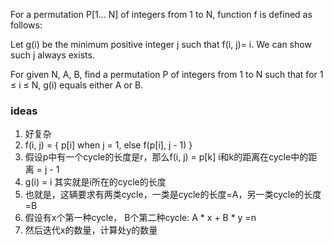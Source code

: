 For a permutation P[1... N] of integers from 1 to N, function f is defined as follows:

Let g(i) be the minimum positive integer j such that f(i, j)= i. We can show such j always exists.

For given N, A, B, find a permutation P of integers from 1 to N such that for 1 ≤ i ≤ N, g(i) equals either A or B.

### ideas

1. 好复杂
2. f(i, j) = { p[i] when j = 1, else f(p[i], j - 1) }
3. 假设p中有一个cycle的长度是r，那么f(i, j) = p[k] i和k的距离在cycle中的距离 = j - 1
4. g(i) = i 其实就是i所在的cycle的长度
5. 也就是，这辆要求有两类cycle，一类是cycle的长度=A，另一类cycle的长度=B
6. 假设有x个第一种cycle， B个第二种cycle: A * x + B * y =n
7. 然后迭代x的数量，计算处y的数量
